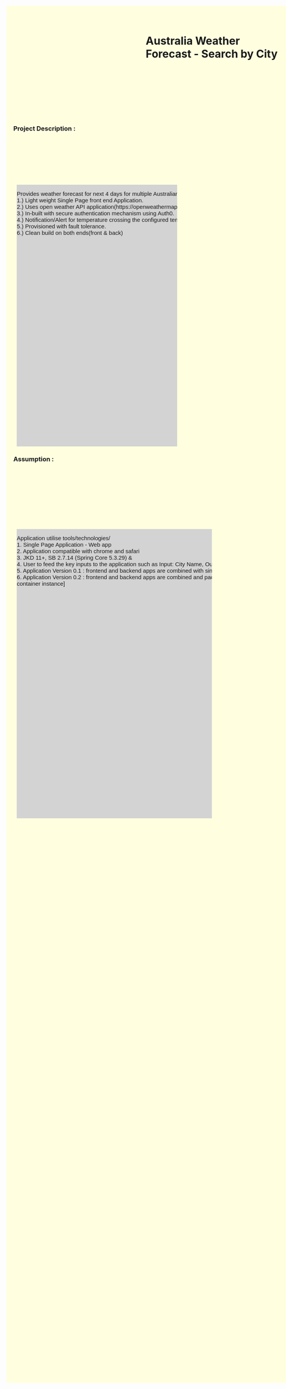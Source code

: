 <div id="container-home" style="position:absolute;width:95%;height:90%;background:lightyellow;">
    <div id="container-header" style="position:absolute;width:40%;height:3%;top:1%;left:40%;">
            <h1> Australia Weather Forecast - Search by City </h1>
    </div>
    <div id="container-title1" style="position:absolute;width:40%;height:3%;top:8%;left:2%;">
        <h3> Project Description : </h3>
    </div>
        <div id="container-para1" style="position:absolute;width:46%;height:19%;top:13%;left:3%;background:lightgray">
            <pre align="left" style="font-size:15px;font-family: Verdana, Geneva, Tahoma, sans-serif;">
Provides weather forecast for next 4 days for multiple Australian cities. It has a set of features,
1.) Light weight Single Page front end Application.
2.) Uses open weather API application(https://openweathermap.org/) as source feed system
3.) In-built with secure authentication mechanism using Auth0.
4.) Notification/Alert for temperature crossing the configured temperature limit during hot season.
5.) Provisioned with fault tolerance. 
6.) Clean build on both ends(front & back)
            </pre>
        </div>
    <div id="container-title1" style="position:absolute;width:40%;height:3%;top:32%;left:2%;">
        <h3> Assumption : </h3>
    </div>
    <div id="container-para1" style="position:absolute;width:56%;height:21%;top:38%;left:3%;background:lightgray">
        <pre align="left" style="font-size:15px;font-family: Verdana, Geneva, Tahoma, sans-serif;">
Application utilise tools/technologies/
1. Single Page Application - Web app
2. Application compatible with chrome and safari
3. JKD 11+, SB 2.7.14 (Spring Core 5.3.29) &
4. User to feed the key inputs to the application such as Input: City Name, Output: Weather Summary, Min Temp, Max Temp.
5. Application Version 0.1 : frontend and backend apps are combined with single pack jar [standalone app]
6. Application Version 0.2 : frontend and backend apps are combined and packed with docker instance [standalone
container instance]
                </pre>
    </div>
</div>